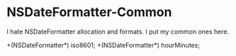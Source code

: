 NSDateFormatter-Common
======================

I hate NSDateFormatter allocation and formats. I put my common ones here.

+(NSDateFormatter*) iso8601;
+(NSDateFormatter*) hourMinutes;
